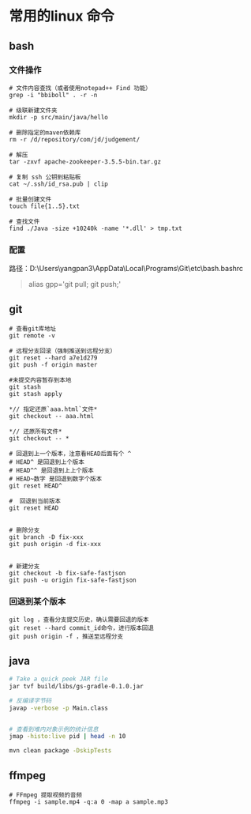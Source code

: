 # 常用的linux 命令

## bash

### 文件操作

```shell
# 文件内容查找（或者使用notepad++ Find 功能）
grep -i "bbiboll" . -r -n

# 级联新建文件夹
mkdir -p src/main/java/hello

# 删除指定的maven依赖库
rm -r /d/repository/com/jd/judgement/

# 解压
tar -zxvf apache-zookeeper-3.5.5-bin.tar.gz

# 复制 ssh 公钥到粘贴板
cat ~/.ssh/id_rsa.pub | clip

# 批量创建文件
touch file{1..5}.txt

# 查找文件
find ./Java -size +10240k -name '*.dll' > tmp.txt
```

### 配置

路径：D:\Users\yangpan3\AppData\Local\Programs\Git\etc\bash.bashrc

> alias gpp='git pull; git push;'

## git

```shell
# 查看git库地址
git remote -v

# 远程分支回滚（强制推送到远程分支）
git reset --hard a7e1d279
git push -f origin master

#未提交内容暂存到本地
git stash
git stash apply

*// 指定还原`aaa.html`文件*
git checkout -- aaa.html             

*// 还原所有文件*
git checkout -- *                     

# 回退到上一个版本，注意看HEAD后面有个 ^
# HEAD^ 是回退到上个版本
# HEAD^^ 是回退到上上个版本
# HEAD~数字 是回退到数字个版本
git reset HEAD^

#  回退到当前版本
git reset HEAD


# 删除分支
git branch -D fix-xxx
git push origin -d fix-xxx


# 新建分支
git checkout -b fix-safe-fastjson
git push -u origin fix-safe-fastjson
```

### 回退到某个版本

```shell
git log ，查看分支提交历史，确认需要回退的版本
git reset --hard commit_id命令，进行版本回退
git push origin -f ，推送至远程分支
```

## java

```sh
# Take a quick peek JAR file
jar tvf build/libs/gs-gradle-0.1.0.jar

# 反编译字节码
javap -verbose -p Main.class


# 查看到堆内对象示例的统计信息
jmap -histo:live pid | head -n 10

mvn clean package -DskipTests
```

## ffmpeg

```shell
# FFmpeg 提取视频的音频 
ffmpeg -i sample.mp4 -q:a 0 -map a sample.mp3
```
